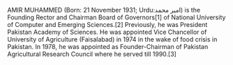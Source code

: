 AMIR MUHAMMED (Born: 21 November 1931; Urdu:امیر محمد) is the Founding Rector and Chairman Board of Governors[1] of National University of Computer and Emerging Sciences.[2] Previously, he was President Pakistan Academy of Sciences. He was appointed Vice Chancellor of University of Agriculture (Faisalabad) in 1974 in the wake of food crisis in Pakistan. In 1978, he was appointed as Founder-Chairman of Pakistan Agricultural Research Council where he served till 1990.[3]
